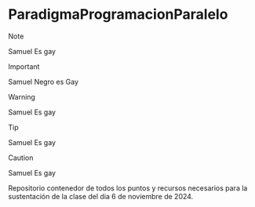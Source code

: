 # ParadigmaProgramacionParalelo


> [!NOTE]
> Samuel Es gay

> [!IMPORTANT]
> Samuel Negro es Gay

> [!WARNING]
> Samuel Es gay

> [!TIP]
> Samuel Es gay

> [!CAUTION]
> Samuel Es gay

Repositorio contenedor de todos los puntos y recursos necesarios para la sustentación de la clase del dia 6 de noviembre de 2024.
